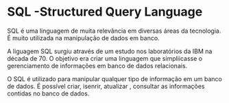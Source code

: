 # SQL -Structured Query Language

SQL é uma linguagem de muita relevância em diversas áreas da tecnologia. É muito utilizada na manipulação de dados em banco. 

A liguagem SQL surgiu através de um estudo nos laboratórios da IBM na década de 70. O objetivo era criar uma linguagem que simpliicasse o gerenciamento de informações em banco de dados relacionais. 

O SQL é utilizado para manipular qualquer tipo de informação em um banco de dados. É possível criar, isenrir, atualizar , consultar as informações contidas no banco de dados. 